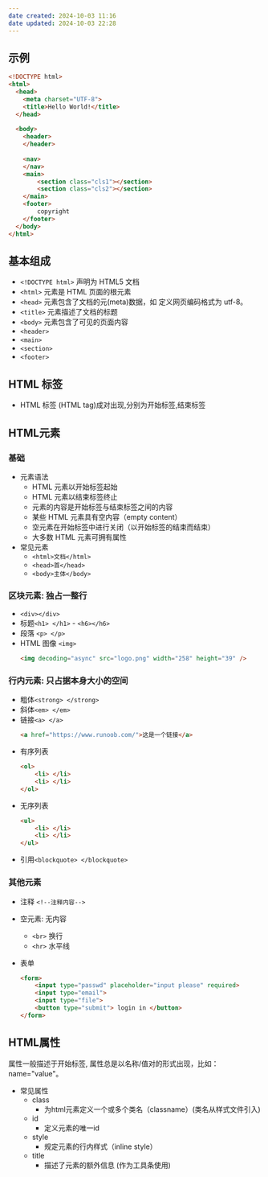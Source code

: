 ```yaml
---
date created: 2024-10-03 11:16
date updated: 2024-10-03 22:28
---
```


## 示例

```html
<!DOCTYPE html>
<html>
  <head>
    <meta charset="UTF-8">
    <title>Hello World!</title>
  </head>
  
  <body>
	<header>
	</header>
	
	<nav>
	</nav>
	<main>
		<section class="cls1"></section>
		<section class="cls2"></section>
	</main>
	<footer>
		copyright
	</footer>
  </body>
</html>
```


## 基本组成

- `<!DOCTYPE html>` 声明为 HTML5 文档
- `<html>` 元素是 HTML 页面的根元素
- `<head>` 元素包含了文档的元(meta)数据，如 <meta charset="utf-8"> 定义网页编码格式为 utf-8。
- `<title>` 元素描述了文档的标题
- `<body>` 元素包含了可见的页面内容
- `<header>`
- `<main>`
- `<section>`
- `<footer>`


## HTML 标签

- HTML 标签 (HTML tag)成对出现,分别为开始标签,结束标签

## HTML元素
### 基础
- 元素语法
	- HTML 元素以开始标签起始
	- HTML 元素以结束标签终止
	- 元素的内容是开始标签与结束标签之间的内容
	- 某些 HTML 元素具有空内容（empty content）
	- 空元素在开始标签中进行关闭（以开始标签的结束而结束）
	- 大多数 HTML 元素可拥有属性
- 常见元素
	- `<html>文档</html>`
	- `<head>首</head>`
	- `<body>主体</body>`


### **区块元素:** 独占一整行
- `<div></div>`
- 标题`<h1> </h1>` - `<h6></h6>`
- 段落 `<p> </p>`
- HTML 图像 `<img>`
	```html
	<img decoding="async" src="logo.png" width="258" height="39" />
	```



### **行内元素:** 只占据本身大小的空间
- 粗体`<strong> </strong>` 
- 斜体`<em> </em>` 
- 链接`<a> </a>`
	```html
	<a href="https://www.runoob.com/">这是一个链接</a>
	```
- 有序列表
	```html
	<ol>
		<li> </li>
		<li> </li>
	</ol>
	```
- 无序列表
	```html
	<ul>
		<li> </li>
		<li> </li>
	</ul>
	```
- 引用`<blockquote> </blockquote>`

### **其他元素**
- 注释 `<!--注释内容-->`


- 空元素: 无内容
	- `<br>` 换行
	- `<hr>` 水平线

- 表单
	```html
	<form> 
		<input type="passwd" placeholder="input please" required>
		<input type="email">
		<input type="file">
		<button type="submit"> login in </button>
	</form>
	```
## HTML属性

属性一般描述于开始标签, 属性总是以名称/值对的形式出现，比如：name="value"。

- 常见属性
	- class
		- 为html元素定义一个或多个类名（classname）(类名从样式文件引入)
	- id
		- 定义元素的唯一id
	- style
		- 规定元素的行内样式（inline style）
	- title
		- 描述了元素的额外信息 (作为工具条使用)


